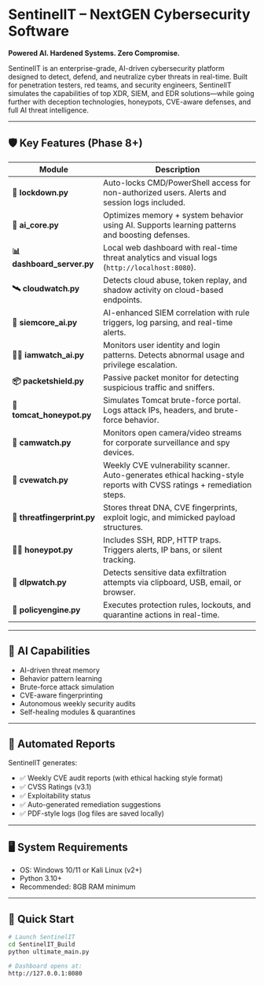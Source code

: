 # SentinelIT – NextGEN Cybersecurity Software

**Powered AI. Hardened Systems. Zero Compromise.**

SentinelIT is an enterprise-grade, AI-driven cybersecurity platform designed to detect, defend, and neutralize cyber threats in real-time. Built for penetration testers, red teams, and security engineers, SentinelIT simulates the capabilities of top XDR, SIEM, and EDR solutions—while going further with deception technologies, honeypots, CVE-aware defenses, and full AI threat intelligence.

---

## 🛡️ Key Features (Phase 8+)

| Module | Description |
|--------|-------------|
| **🔐 lockdown.py** | Auto-locks CMD/PowerShell access for non-authorized users. Alerts and session logs included. |
| **🧠 ai_core.py** | Optimizes memory + system behavior using AI. Supports learning patterns and boosting defenses. |
| **📊 dashboard_server.py** | Local web dashboard with real-time threat analytics and visual logs (`http://localhost:8080`). |
| **🛰️ cloudwatch.py** | Detects cloud abuse, token replay, and shadow activity on cloud-based endpoints. |
| **🧬 siemcore_ai.py** | AI-enhanced SIEM correlation with rule triggers, log parsing, and real-time alerts. |
| **🧑‍💼 iamwatch_ai.py** | Monitors user identity and login patterns. Detects abnormal usage and privilege escalation. |
| **📦 packetshield.py** | Passive packet monitor for detecting suspicious traffic and sniffers. |
| **🧲 tomcat_honeypot.py** | Simulates Tomcat brute-force portal. Logs attack IPs, headers, and brute-force behavior. |
| **📸 camwatch.py** | Monitors open camera/video streams for corporate surveillance and spy devices. |
| **🧠 cvewatch.py** | Weekly CVE vulnerability scanner. Auto-generates ethical hacking-style reports with CVSS ratings + remediation steps. |
| **🧪 threatfingerprint.py** | Stores threat DNA, CVE fingerprints, exploit logic, and mimicked payload structures. |
| **🕵️‍♂️ honeypot.py** | Includes SSH, RDP, HTTP traps. Triggers alerts, IP bans, or silent tracking. |
| **🛑 dlpwatch.py** | Detects sensitive data exfiltration attempts via clipboard, USB, email, or browser. |
| **🚨 policyengine.py** | Executes protection rules, lockouts, and quarantine actions in real-time. |

---

## 🧠 AI Capabilities

- AI-driven threat memory
- Behavior pattern learning
- Brute-force attack simulation
- CVE-aware fingerprinting
- Autonomous weekly security audits
- Self-healing modules & quarantines

---

## 📑 Automated Reports

SentinelIT generates:

- ✅ Weekly CVE audit reports (with ethical hacking style format)
- ✅ CVSS Ratings (v3.1)
- ✅ Exploitability status
- ✅ Auto-generated remediation suggestions
- ✅ PDF-style logs (log files are saved locally)

---

## 🖥️ System Requirements

- OS: Windows 10/11 or Kali Linux (v2+)
- Python 3.10+
- Recommended: 8GB RAM minimum

---

## 🚀 Quick Start

```bash
# Launch SentinelIT
cd SentinelIT_Build
python ultimate_main.py

# Dashboard opens at:
http://127.0.0.1:8080

